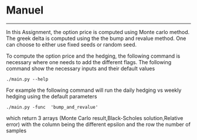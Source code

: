 # Manuel
------------ 

In this Assignment, the option price is computed using Monte carlo method. The greek delta 
is computed using the the bump and revalue method. One can choose to either use
fixed seeds or random seed.

To compute the option price and the hedging, the following command is necessary where one needs to add the different 
flags. The following command show the necessary inputs and their default values

    ./main.py --help
    
For example the following command will run the daily hedging vs weekly 
hedging using the default parameters
    
    ./main.py -func  'bump_and_revalue'
  
which return 3 arrays (Monte Carlo result,Black-Scholes solution,Relative error)
 with the column being the different epsilon and the row the number of samples


